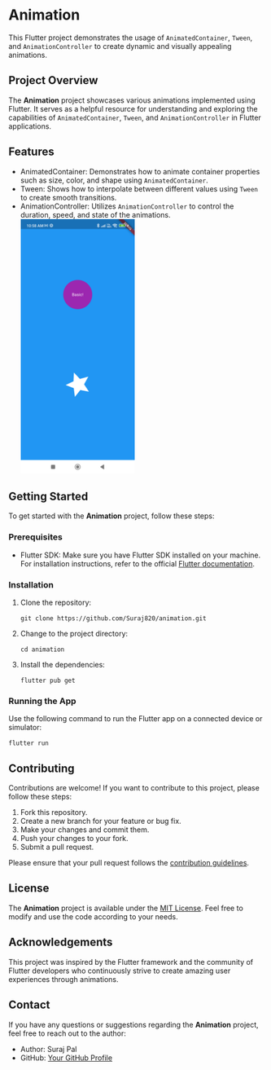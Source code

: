 # Animation

This Flutter project demonstrates the usage of `AnimatedContainer`, `Tween`, and `AnimationController` to create dynamic and visually appealing animations.

## Project Overview

The **Animation** project showcases various animations implemented using Flutter. It serves as a helpful resource for understanding and exploring the capabilities of `AnimatedContainer`, `Tween`, and `AnimationController` in Flutter applications.

## Features

- AnimatedContainer: Demonstrates how to animate container properties such as size, color, and shape using `AnimatedContainer`.
- Tween: Shows how to interpolate between different values using `Tween` to create smooth transitions.
- AnimationController: Utilizes `AnimationController` to control the duration, speed, and state of the animations.</br>
 <img src ="screenshot.png"  height="500"/></br>


## Getting Started

To get started with the **Animation** project, follow these steps:

### Prerequisites

- Flutter SDK: Make sure you have Flutter SDK installed on your machine. For installation instructions, refer to the official [Flutter documentation](https://flutter.dev/docs/get-started/install).

### Installation

1. Clone the repository:

   ```
   git clone https://github.com/Suraj820/animation.git
   ```

2. Change to the project directory:

   ```
   cd animation
   ```

3. Install the dependencies:

   ```
   flutter pub get
   ```

### Running the App

Use the following command to run the Flutter app on a connected device or simulator:

```
flutter run
```

## Contributing

Contributions are welcome! If you want to contribute to this project, please follow these steps:

1. Fork this repository.
2. Create a new branch for your feature or bug fix.
3. Make your changes and commit them.
4. Push your changes to your fork.
5. Submit a pull request.

Please ensure that your pull request follows the [contribution guidelines](CONTRIBUTING.md).

## License

The **Animation** project is available under the [MIT License](LICENSE). Feel free to modify and use the code according to your needs.

## Acknowledgements

This project was inspired by the Flutter framework and the community of Flutter developers who continuously strive to create amazing user experiences through animations.

## Contact

If you have any questions or suggestions regarding the **Animation** project, feel free to reach out to the author:

- Author: Suraj Pal
- GitHub: [Your GitHub Profile](https://github.com/Suraj820)
